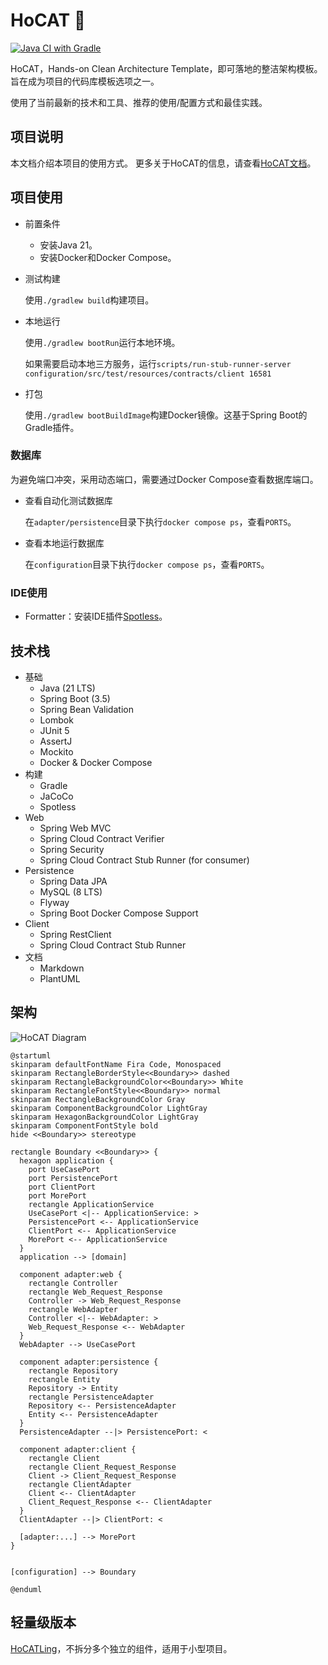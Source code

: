 # HoCAT 🐾

[![Java CI with Gradle](https://github.com/macdao/hands-on-clean-architecture-template/actions/workflows/gradle.yml/badge.svg)](https://github.com/macdao/hands-on-clean-architecture-template/actions/workflows/gradle.yml)

HoCAT，Hands-on Clean Architecture Template，即可落地的整洁架构模板。旨在成为项目的代码库模板选项之一。

使用了当前最新的技术和工具、推荐的使用/配置方式和最佳实践。

## 项目说明

本文档介绍本项目的使用方式。 更多关于HoCAT的信息，请查看[HoCAT文档](.hocat)。

## 项目使用

- 前置条件
  - 安装Java 21。
  - 安装Docker和Docker Compose。

- 测试构建

  使用`./gradlew build`构建项目。

- 本地运行

  使用`./gradlew bootRun`运行本地环境。

  如果需要启动本地三方服务，运行`scripts/run-stub-runner-server configuration/src/test/resources/contracts/client 16581`

- 打包

  使用`./gradlew bootBuildImage`构建Docker镜像。这基于Spring Boot的Gradle插件。

### 数据库

为避免端口冲突，采用动态端口，需要通过Docker Compose查看数据库端口。

- 查看自动化测试数据库

  在`adapter/persistence`目录下执行`docker compose ps`，查看`PORTS`。

- 查看本地运行数据库

  在`configuration`目录下执行`docker compose ps`，查看`PORTS`。

### IDE使用

- Formatter：安装IDE插件[Spotless](https://github.com/diffplug/spotless)。

## 技术栈

- 基础
  - Java (21 LTS)
  - Spring Boot (3.5)
  - Spring Bean Validation
  - Lombok
  - JUnit 5
  - AssertJ
  - Mockito
  - Docker & Docker Compose
- 构建
  - Gradle
  - JaCoCo
  - Spotless
- Web
  - Spring Web MVC
  - Spring Cloud Contract Verifier
  - Spring Security
  - Spring Cloud Contract Stub Runner (for consumer)
- Persistence
  - Spring Data JPA
  - MySQL (8 LTS)
  - Flyway
  - Spring Boot Docker Compose Support
- Client
  - Spring RestClient
  - Spring Cloud Contract Stub Runner
- 文档
  - Markdown
  - PlantUML

## 架构

![HoCAT Diagram](https://www.plantuml.com/plantuml/svg/ZPHHRjim38RVTGeUOCa10iDeQwpRmpeKAOO-1CMWs6mYL1OrYjuMjBtx4XcUR4S8-XJWvqVgvo_5Lq4qIzTQ5LwCyvfr2mq-wyxABJdvhbk4MyCQAchm4zoHe-1rZSs8NsCjskqitX0to0zoi5WKDzIvHlEXBA7HOO_v3bs_xFX4LcI99rsFUoEOQpePEp_44RVQVk0G-CBwCE8gQZqvT3BdlfdTNcRmL_ohT-G-WAQv__t2bcoZzgP1c5WFWema1uzAyU0Q1c3AlYg0VMy2jFVMr5eCkQW3U6A17m4h7V2UM99uZnnC47Jrh51PWqwcsXrnefAZwtJU0_9lKsC4HkT1yRPOPBWLb16TkO0YIqSq-Rf4HQSNcNS5aw0MYn8s3RNQk2TrhDN3DO5kj1VarH_SmkjizOgSC5cBF2iyulRd6dzr6EJu6povq3jB7R0eizZvfElUmRm_XfhAGvYvcL1Cq7x_aH3N7rrOFW6VhkaiYJLw2aQ83xF2PoT6UZ4nfzrJ8T7Zbv2yZZlZ9dcgdvWbqiwZGjhzhPm_mHKK-Gpg-FxE7qAKisB-WllQCOUBr7pMUDjUYTjcYlcX6Jh6ahIKI2-DmjWC6IoNowSZKwOFmhjIQbEJUpQxZkCVgWU6BvHIL-YQhhN_0000)

```plantuml
@startuml
skinparam defaultFontName Fira Code, Monospaced
skinparam RectangleBorderStyle<<Boundary>> dashed
skinparam RectangleBackgroundColor<<Boundary>> White
skinparam RectangleFontStyle<<Boundary>> normal
skinparam RectangleBackgroundColor Gray
skinparam ComponentBackgroundColor LightGray
skinparam HexagonBackgroundColor LightGray
skinparam ComponentFontStyle bold
hide <<Boundary>> stereotype

rectangle Boundary <<Boundary>> {
  hexagon application {
    port UseCasePort
    port PersistencePort
    port ClientPort
    port MorePort
    rectangle ApplicationService
    UseCasePort <|-- ApplicationService: >
    PersistencePort <-- ApplicationService
    ClientPort <-- ApplicationService
    MorePort <-- ApplicationService
  }
  application --> [domain]

  component adapter:web {
    rectangle Controller
    rectangle Web_Request_Response
    Controller -> Web_Request_Response
    rectangle WebAdapter
    Controller <|-- WebAdapter: >
    Web_Request_Response <-- WebAdapter
  }
  WebAdapter --> UseCasePort

  component adapter:persistence {
    rectangle Repository
    rectangle Entity
    Repository -> Entity
    rectangle PersistenceAdapter
    Repository <-- PersistenceAdapter
    Entity <-- PersistenceAdapter
  }
  PersistenceAdapter --|> PersistencePort: <

  component adapter:client {
    rectangle Client
    rectangle Client_Request_Response
    Client -> Client_Request_Response
    rectangle ClientAdapter
    Client <-- ClientAdapter
    Client_Request_Response <-- ClientAdapter
  }
  ClientAdapter --|> ClientPort: <

  [adapter:...] --> MorePort
}


[configuration] --> Boundary

@enduml
```

## 轻量级版本

[HoCATLing](https://github.com/macdao/hands-on-clean-architecture-template-ling)，不拆分多个独立的组件，适用于小型项目。